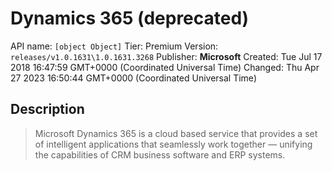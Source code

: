 # Dynamics 365 (deprecated)
API name: `[object Object]`
Tier: Premium
Version: `releases/v1.0.1631\1.0.1631.3268`
Publisher: **Microsoft**
Created: Tue Jul 17 2018 16:47:59 GMT+0000 (Coordinated Universal Time)
Changed: Thu Apr 27 2023 16:50:44 GMT+0000 (Coordinated Universal Time)

## Description
> Microsoft Dynamics 365 is a cloud based service that provides a set of intelligent applications that seamlessly work together — unifying the capabilities of CRM business software and ERP systems.
